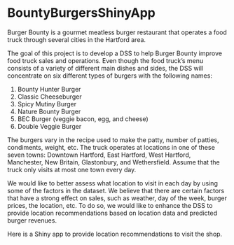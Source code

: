 # BountyBurgersShinyApp

Burger Bounty is a gourmet meatless burger restaurant that operates a food truck through several cities
in the Hartford area. 

The goal of this project is to develop a DSS to help Burger Bounty improve food truck sales and operations.
Even though the food truck’s menu consists of a variety of different main dishes and sides, the DSS will
concentrate on six different types of burgers with the following names:
1. Bounty Hunter Burger
2. Classic Cheeseburger
3. Spicy Mutiny Burger
4. Nature Bounty Burger
5. BEC Burger (veggie bacon, egg, and cheese)
6. Double Veggie Burger


The burgers vary in the recipe used to make the patty, number of patties, condiments, weight, etc. The
truck operates at locations in one of these seven towns: Downtown Hartford, East Hartford, West
Hartford, Manchester, New Britain, Glastonbury, and Wethersfield. Assume that the truck only visits at
most one town every day.

We would like to better assess what location to visit in each day by using some of the factors in the dataset. 
We believe that there are certain factors that have a strong effect on sales, such as weather, day of the week, 
burger prices, the location, etc. To do so, we would like to enhance the DSS to provide location recommendations 
based on location data and predicted burger revenues.

Here is a Shiny app to provide location recommendations to visit the shop. 
